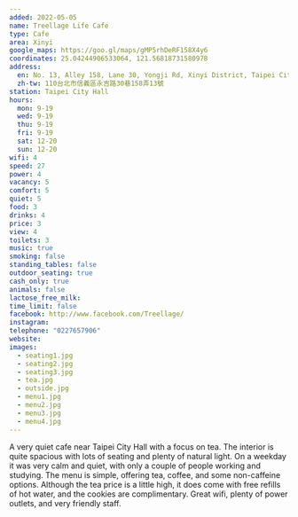 ```yaml
---
added: 2022-05-05
name: Treellage Life Cafe
type: Cafe
area: Xinyi
google_maps: https://goo.gl/maps/gMP5rhDeRF158X4y6
coordinates: 25.04244906533064, 121.56818731580978
address:
  en: No. 13, Alley 158, Lane 30, Yongji Rd, Xinyi District, Taipei City, 110
  zh-tw: 110台北市信義區永吉路30巷158弄13號
station: Taipei City Hall
hours:
  mon: 9-19
  wed: 9-19
  thu: 9-19
  fri: 9-19
  sat: 12-20
  sun: 12-20
wifi: 4
speed: 27
power: 4
vacancy: 5
comfort: 5
quiet: 5
food: 3
drinks: 4
price: 3
view: 4
toilets: 3
music: true
smoking: false
standing_tables: false
outdoor_seating: true
cash_only: true
animals: false
lactose_free_milk: 
time_limit: false
facebook: http://www.facebook.com/Treellage/
instagram: 
telephone: "0227657906"
website: 
images:
  - seating1.jpg
  - seating2.jpg
  - seating3.jpg
  - tea.jpg
  - outside.jpg
  - menu1.jpg
  - menu2.jpg
  - menu3.jpg
  - menu4.jpg
---
```


A very quiet cafe near Taipei City Hall with a focus on tea. The interior is quite spacious with lots of seating and plenty of natural light. On a weekday it was very calm and quiet, with only a couple of people working and studying. The menu is simple, offering tea, coffee, and some non-caffeine options. Although the tea price is a little high, it does come with free refills of hot water, and the cookies are complimentary. Great wifi, plenty of power outlets, and very friendly staff.
